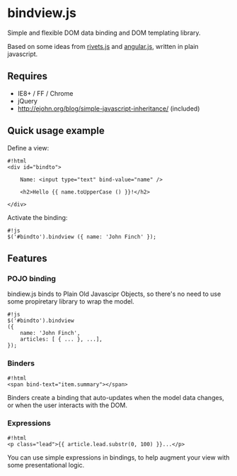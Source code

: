 # bindview.js

Simple and flexible DOM data binding and DOM templating library.

Based on some ideas from [rivets.js](http://www.rivetsjs.com/) and [angular.js](http://angularjs.org/),
written in plain javascript.

## Requires

- IE8+ / FF / Chrome
- jQuery
- <http://ejohn.org/blog/simple-javascript-inheritance/> (included)

## Quick usage example

Define a view:
```
#!html
<div id="bindto">

    Name: <input type="text" bind-value="name" />

    <h2>Hello {{ name.toUpperCase () }}!</h2>

</div>
```

Activate the binding:
```
#!js
$('#bindto').bindview ({ name: 'John Finch' });
```

## Features

### POJO binding

bindiew.js binds to Plain Old Javascipr Objects, so there's no need to use some
propiretary library to wrap the model.

```
#!js
$('#bindto').bindview
({
    name: 'John Finch',
    articles: [ { ... }, ...],
});
```

### Binders

```
#!html
<span bind-text="item.summary"></span>
```

Binders create a binding that auto-updates when the model data
changes, or when the user interacts with the DOM.

### Expressions

```
#!html
<p class="lead">{{ article.lead.substr(0, 100) }}...</p>

```

You can use simple expressions in bindings, to help augment your view with some presentational logic.

